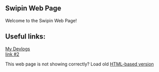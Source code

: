 ## Swipin Web Page
Welcome to the Swipin Web Page!

## Useful links:

[My Devlogs](https://github.com/RTX3080Ti-Official/swipin/tree/dd2984b38b7440bbf8f3739e35788dc53c26e8e0/devlogs)\
[link #2]()


This web page is not showing correctly? Load old [HTML-based version](https://rtx3080tiofficial.github.com/swipin/html/index.html)
